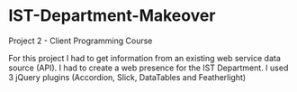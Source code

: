 # IST-Department-Makeover
Project 2 - Client Programming Course

For this project I had to get information from an existing web service data source (API). I had to create a web presence for
the IST Department. I used 3 jQuery plugins (Accordion, Slick, DataTables and Featherlight)

